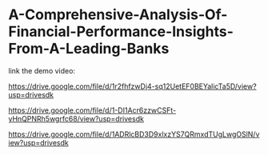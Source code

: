 # A-Comprehensive-Analysis-Of-Financial-Performance-Insights-From-A-Leading-Banks

link the demo video:

https://drive.google.com/file/d/1r2fhfzwDj4-sq12UetEF0BEYalicTa5D/view?usp=drivesdk

https://drive.google.com/file/d/1-DI1Acr6zzwCSFt-yHnQPNRh5wgrfc68/view?usp=drivesdk

https://drive.google.com/file/d/1ADRlcBD3D9xlxzYS7QRmxdTUgLwgOSlN/view?usp=drivesdk
